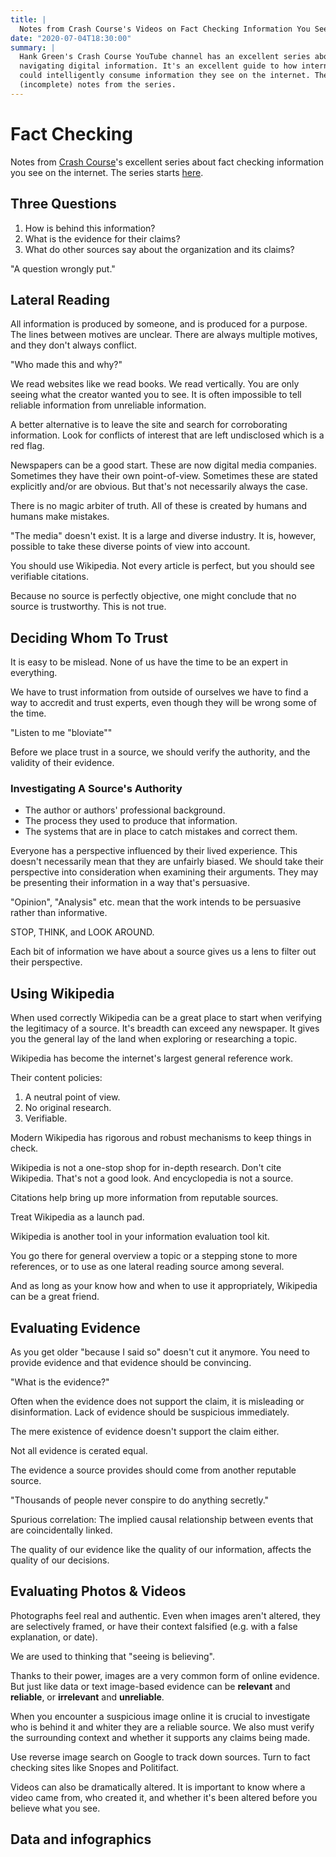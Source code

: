 ```yaml
---
title: |
  Notes from Crash Course's Videos on Fact Checking Information You See On The Internet
date: "2020-07-04T18:30:00"
summary: |
  Hank Green's Crash Course YouTube channel has an excellent series about
  navigating digital information. It's an excellent guide to how internet users
  could intelligently consume information they see on the internet. These are my
  (incomplete) notes from the series.
---
```

# Fact Checking

Notes from [Crash Course]'s excellent
series about fact checking information you see on the internet. The series
starts [here](https://www.youtube.com/watch?v=pLlv2o6UfTU).

[Crash Course]: https://www.youtube.com/channel/UCX6b17PVsYBQ0ip5gyeme-Q

## Three Questions

1. How is behind this information?
2. What is the evidence for their claims?
3. What do other sources say about the organization and its claims?

"A question wrongly put."

## Lateral Reading

All information is produced by someone, and is produced for a purpose. The lines
between motives are unclear. There are always multiple motives, and they don't
always conflict.

"Who made this and why?"

We read websites like we read books. We read vertically. You are only seeing
what the creator wanted you to see. It is often impossible to tell reliable
information from unreliable information.

A better alternative is to leave the site and search for corroborating
information. Look for conflicts of interest that are left undisclosed which is a
red flag.

Newspapers can be a good start. These are now digital media companies. Sometimes
they have their own point-of-view. Sometimes these are stated explicitly and/or
are obvious. But that's not necessarily always the case.

There is no magic arbiter of truth. All of these is created by humans and humans
make mistakes.

"The media" doesn't exist. It is a large and diverse industry. It is, however,
possible to take these diverse points of view into account.

You should use Wikipedia. Not every article is perfect, but you should see
verifiable citations.

Because no source is perfectly objective, one might conclude that no source is
trustworthy. This is not true.

## Deciding Whom To Trust

It is easy to be mislead. None of us have the time to be an expert in
everything.

We have to trust information from outside of ourselves we have to find a way to
accredit and trust experts, even though they will be wrong some of the time.

"Listen to me "bloviate""

Before we place trust in a source, we should verify the authority, and the
validity of their evidence.

### Investigating A Source's Authority

* The author or authors' professional background.
* The process they used to produce that information.
* The systems that are in place to catch mistakes and correct them.

Everyone has a perspective influenced by their lived experience. This doesn't
necessarily mean that they are unfairly biased. We should take their perspective
into consideration when examining their arguments. They may be presenting their
information in a way that's persuasive.

"Opinion", "Analysis" etc. mean that the work intends to be persuasive rather
than informative.

STOP, THINK, and LOOK AROUND.

Each bit of information we have about a source gives us a lens to filter out
their perspective.

## Using Wikipedia

When used correctly Wikipedia can be a great place to start when verifying the
legitimacy of a source. It's breadth can exceed any newspaper. It gives you the
general lay of the land when exploring or researching a topic.

Wikipedia has become the internet's largest general reference work.

Their content policies:

1. A neutral point of view.
2. No original research.
3. Verifiable.

Modern Wikipedia has rigorous and robust mechanisms to keep things in check.

Wikipedia is not a one-stop shop for in-depth research. Don't cite Wikipedia.
That's not a good look. And encyclopedia is not a source.

Citations help bring up more information from reputable sources.

Treat Wikipedia as a launch pad.

Wikipedia is another tool in your information evaluation tool kit.

You go there for general overview a topic or a stepping stone to more
references, or to use as one lateral reading source among several.

And as long as your know how and when to use it appropriately, Wikipedia can be
a great friend.

## Evaluating Evidence

As you get older "because I said so" doesn't cut it anymore. You need to provide
evidence and that evidence should be convincing.

"What is the evidence?"

Often when the evidence does not support the claim, it is misleading or
disinformation. Lack of evidence should be suspicious immediately.

The mere existence of evidence doesn't support the claim either.

Not all evidence is cerated equal.

The evidence a source provides should come from another reputable source.

"Thousands of people never conspire to do anything secretly."

Spurious correlation: The implied causal relationship between events that are
coincidentally linked.

The quality of our evidence like the quality of our information, affects the
quality of our decisions.

## Evaluating Photos & Videos

Photographs feel real and authentic. Even when images aren't altered, they are
selectively framed, or have their context falsified (e.g. with a false
explanation, or date).

We are used to thinking that "seeing is believing".

Thanks to their power, images are a very common form of online evidence. But
just like data or text image-based evidence can be **relevant** and
**reliable**, or **irrelevant** and **unreliable**.

When you encounter a suspicious image online it is crucial to investigate who is
behind it and whiter they are a reliable source. We also must verify the
surrounding context and whether it supports any claims being made.

Use reverse image search on Google to track down sources. Turn to fact checking
sites like Snopes and Politifact.

Videos can also be dramatically altered. It is important to know where a video
came from, who created it, and whether it's been altered before you believe what
you see.

## Data and infographics




